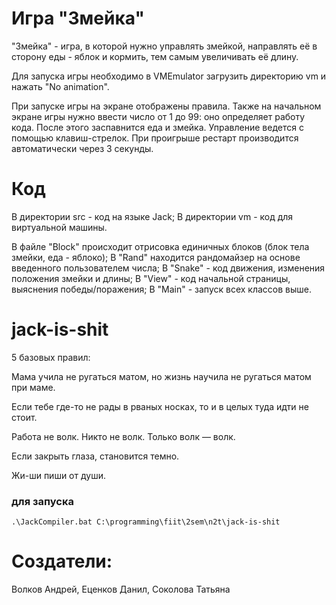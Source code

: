 # Игра "Змейка" 
"Змейка" - игра, в которой нужно управлять змейкой, направлять её
в сторону еды - яблок и кормить, тем самым увеличивать её длину.

Для запуска игры необходимо в VMEmulator загрузить директорию vm 
и нажать "No animation". 

При запуске игры на экране отображены правила. Также на начальном экране
игры нужно ввести число от 1 до 99: оно определяет работу кода.
После этого заспавнится еда и змейка. 
Управление ведется с помощью клавиш-стрелок.
При проигрыше рестарт производится автоматически через 3 секунды.


# Код
В директории src - код на языке Jack;
В директории vm - код для виртуальной машины.

В файле "Block" происходит отрисовка единичных блоков (блок тела змейки, еда - яблоко);
В "Rand" находится рандомайзер на основе введенного пользователем числа;
В "Snake" - код движения, изменения положения змейки и длины;
В "View" - код начальной страницы, выяснения победы/поражения;
В "Main" - запуск всех классов выше.


# jack-is-shit
5 базовых правил:

Мама учила не ругаться матом, но жизнь научила не ругаться матом при маме.

Если тебе где-то не рады в рваных носках, то и в целых туда идти не стоит.

Работа не волк. Никто не волк. Только волк — волк.

Если закрыть глаза, становится темно.

Жи-ши пиши от души.


### для запуска
`.\JackCompiler.bat C:\programming\fiit\2sem\n2t\jack-is-shit`


# Создатели:
Волков Андрей, Еценков Данил, Соколова Татьяна